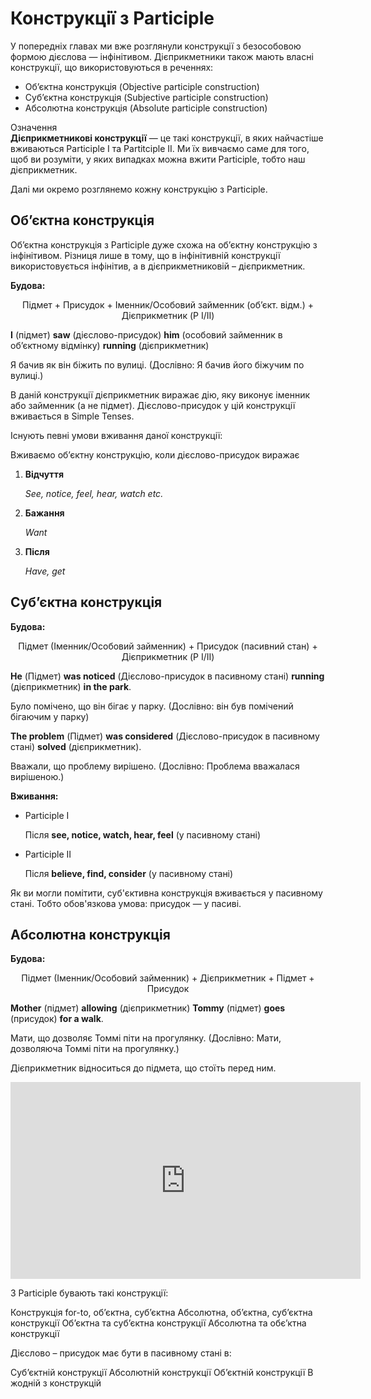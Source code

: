# Конструкцiї з Participle

<p>У попередніх главах ми вже розглянули конструкції з безособовою формою дієслова — інфінітивом. Дієприкметники також мають власні конструкції, що використовуються в реченнях:</p>

<ul>
<li><span class="p1">Об’єктна конструкція</span> (Objective participle construction)</li>
<li><span class="p1">Суб’єктна конструкція</span> (Subjective participle construction)</li>
<li><span class="p1">Абсолютна конструкція</span> (Absolute participle construction)</li>
</ul>

<div class="space">
<div class="eoz-wrap">
<span class="eoz">Означення</span>
<div class="eoz-text">
<b>Дієприкметникові конструкції</b> — це такі конструкції, в яких найчастіше вживаються Participle I та Partitciple II. Ми їх вивчаємо саме для того, щоб ви розуміти, у яких випадках можна вжити Participle, тобто наш дієприкметник.
</div>
</div>
</div>

<p>Далі ми окремо розглянемо кожну конструкцію з Participle.</p>

## Об’єктна конструкція

<p>Об’єктна конструкція з Participle дуже схожа на об’єктну конструкцію з інфінітивом. Різниця лише в тому, що в інфінітивній конструкції використовується інфінітив, а в дієприкметниковій – дієприкметник.</p>

<p><b>Будова:</b></p>

<p align="center"><span class="p1">Підмет + Присудок + Іменник/Особовий займенник (об’єкт. відм.) + Дієприкметник (P I/II)</span></p>

<p><b>I</b> (підмет) <b>saw</b> (дієслово-присудок) <b>him</b> (особовий займенник в об’єктному відмінку) <b>running</b> (дієприкметник)</p>

<p>Я бачив як він біжить по вулиці. (Дослівно: Я бачив його біжучим по вулиці.)</p>

<p>В даній конструкції дієприкметник виражає дію, яку виконує іменник або займенник (а не підмет). Дієслово-присудок у цій конструкції вживається в Simple Tenses.</p>

<p><span class="p1">Існують певні умови вживання даної конструкції:</span></p>
<p>Вживаємо об’єктну конструкцію, коли дієслово-присудок виражає</p>
<ol>
<li><b>Відчуття</b></li>
<p><i>See, notice, feel, hear, watch etc.</i></p>
<li><b>Бажання</b></li>
<p><i>Want</i></p>
<li><b>Після</b></li>
<p><i>Have, get</i></p>
</ol>

<h2> Суб’єктна конструкція</h2>

<p><b>Будова:</b></p>

<p align="center"><span class="p1">Підмет (Іменник/Особовий займенник) + Присудок (пасивний стан) + Дієприкметник (P I/II)</span></p>

<p><b>He</b> (Підмет) <b>was noticed</b> (Дієслово-присудок в пасивному стані) <b>running</b> (дієприкметник) <b>in the park</b>.</p>

<p>Було помічено, що він бігає у парку. (Дослівно: він був помічений бігаючим у парку)</p>

<p><b>The problem</b> (Підмет) <b>was considered</b> (Дієслово-присудок в пасивному стані) <b>solved</b> (дієприкметник).</p>

<p>Вважали, що проблему вирішено. (Дослівно: Проблема вважалася вирішеною.) </p>

<p><b>Вживання:</b></p>

<ul>
<li>Participle I</li>
<p>Після <b>see, notice, watch, hear, feel</b> (у пасивному стані)</p>
<li>Participle II</li>
<p>Після <b>believe, find, consider</b> (у пасивному стані)</p>
</ul>

<p>Як ви могли помітити, суб'єктивна конструкція вживається у пасивному стані. Тобто обов'язкова умова: присудок — у пасиві.</p>

## Абсолютна конструкція

<p><b>Будова:</b></p>

<p align="center"><span class="p1">Підмет (Іменник/Особовий займенник) + Дієприкметник + Підмет + Присудок</span></p>

<p><b>Mother</b> (підмет) <b>allowing</b> (дієприкметник) <b>Tommy</b> (підмет) <b>goes</b> (присудок) <b>for a walk</b>.</p>

<p>Мати, що дозволяє Томмі піти на прогулянку. (Дослівно: Мати, дозволяюча Томмі піти на прогулянку.)</p>

<p>Дієприкметник відноситься до підмета, що стоїть перед ним.</p>

<div class="fluidMedia">
<iframe align="center" width="560" height="315" src="https://www.youtube.com/embed/_IGq0cJcBVc" frameborder="0" allowfullscreen></iframe>
</div>
<div class="popup">
</div>

<quiz correctLabel="correct" incorrectLabel="incorrect" checkLabel="check">
    <question text="">
        <p>З Participle бувають такі конструкції:</p>
        <answer>Конструкція for-to, об’єктна, суб’єктна</answer>
        <answer correct>Абсолютна, об’єктна, суб’єктна конструкції</answer>
        <answer>Об’єктна та суб’єктна конструкції</answer>
        <answer>Абсолютна та обє’ктна конструкції</answer>
    </question>
     <question text="">
        <p>Дієслово – присудок має бути в пасивному стані в:</p>
        <answer correct>Суб’єктній конструкції</answer>
        <answer>Абсолютній конструкції</answer>
        <answer>Об’єктній конструкції</answer>
        <answer>В жодній з конструкцій</answer>
    </question>
</quiz>
